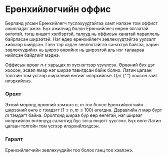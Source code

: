 Ерөнхийлөгчийн оффис
====================

Берланд улсын Ерөнхийлөгч туслахуудтайгаа хамт нэлээн том оффист ажилладаг ажээ. Бүх ажилчид болон Ерөнхийлөгч өөрөө ялгаатай өнгөтэй, тэгш өнцөгт хэлбэртэй, талууд нь оффисын ханатай параллель байрласан ширээтэй. Нэг өдөр ерөнхийлөгч зөвлөхүүдтэйгээ уулзалт хийхээр шийдсэн. Гэвч тэр хэдэн зөвлөхтэйгээ санахгүй байгаа, харин зөвлөхүүдийнх нь ширээ өөрийнх нь ширээтэй аль нэг талаараа нийлсэн байдгийг мэднэ.

Оффисын өрөөг $n$-г харьцах $m$ хүснэгтээр үзүүлсэн. Өрөөний бүх цэг хоосон, эсвэл ямар нэг ширээ тавигдсан байж болно. Латин цагаан толгойн том үсгээр ширээний өнгийг илэрхийлье. Цэг (".") хоосон зайг илэрхийлнэ.

### Оролт

Эхний мөрөнд өрөөний хэмжээ $n$, $m$ тоо болон Ерөнхийлөгчийн ширээний өнгө $c$ тэмдэгт ($1 ≤ n,m ≤ 100$) өгөгднө. Дараагийн $n$ мөр бүрт $m$ тэмдэгт байна. Оролтонд ширээ бүр өөр өнгөтэй, нэг ширээг илэрхийлэх өнгөнүүд салангид бус тэгш өнцөгт үүсгэнэ. Бүх өнгө Латин цагаан толгойн том үсгээр илэрхийлэгдсэн.

### Гаралт

Ерөнхийлөгчийн зөвлөхүүдийн тоо болох ганц тоо хэвлэнэ.
